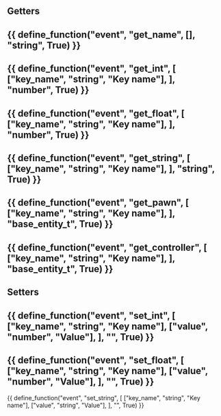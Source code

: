 ## Getters

{{ define_function("event", "get_name", [], "string", True) }}
---
{{ define_function("event", "get_int", [
    ["key_name", "string", "Key name"],
], "number", True) }}
---
{{ define_function("event", "get_float", [
    ["key_name", "string", "Key name"],
], "number", True) }}
---
{{ define_function("event", "get_string", [
    ["key_name", "string", "Key name"],
], "string", True) }}
---
{{ define_function("event", "get_pawn", [
    ["key_name", "string", "Key name"],
], "base_entity_t", True) }}
---
{{ define_function("event", "get_controller", [
    ["key_name", "string", "Key name"],
], "base_entity_t", True) }}
---

## Setters

{{ define_function("event", "set_int", [
    ["key_name", "string", "Key name"],
    ["value", "number", "Value"],
], "", True) }}
---
{{ define_function("event", "set_float", [
    ["key_name", "string", "Key name"],
    ["value", "number", "Value"],
], "", True) }}
---
{{ define_function("event", "set_string", [
    ["key_name", "string", "Key name"],
    ["value", "string", "Value"],
], "", True) }}